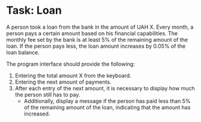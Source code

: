 # Task: Loan

A person took a loan from the bank in the amount of UAH X. Every month, a person pays a certain amount based on his financial capabilities. The monthly fee set by the bank is at least 5% of the remaining amount of the loan. If the person pays less, the loan amount increases by 0.05% of the loan balance.

The program interface should provide the following:
1. Entering the total amount X from the keyboard.
2. Entering the next amount of payments.
3. After each entry of the next amount, it is necessary to display how much the person still has to pay.
   - Additionally, display a message if the person has paid less than 5% of the remaining amount of the loan, indicating that the amount has increased.
